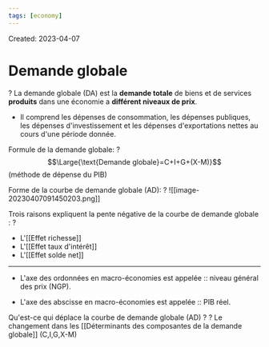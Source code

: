 ```yaml
---
tags: [economy]
---
```

Created: 2023-04-07

# Demande globale
?
La demande globale (DA) est la **demande totale** de biens et de services **produits** dans une économie a **différent niveaux de prix**.
- Il comprend les dépenses de consommation, les dépenses publiques, les dépenses d'investissement et les dépenses d'exportations nettes au cours d'une période donnée.
<!--SR:!2024-03-09,27,130-->

Formule de la demande globale:
?
$$\Large{\text{Demande globale}=C+I+G+(X-M)}$$
(méthode de dépense du PIB)
<!--SR:!2024-05-20,185,230-->

Forme de la courbe de demande globale (AD):
?
![[image-20230407091450203.png]]
<!--SR:!2024-09-04,310,250-->

Trois raisons expliquent la pente négative de la courbe de demande globale :
?
- L'[[Effet richesse]]
- L'[[Effet taux d'intérêt]]
- L'[[Effet solde net]]
<!--SR:!2024-03-07,19,130-->

---
- L'axe des ordonnées en macro-économies est appelée :: niveau général des prix (NGP).
<!--SR:!2024-06-09,234,241-->
- L'axe des abscisse en macro-économies est appelée :: PIB réel.
<!--SR:!2024-03-20,183,241-->

Qu'est-ce qui déplace la courbe de demande globale (AD) ?
?
Le changement dans les [[Déterminants des composantes de la demande globale]] (C,I,G,X-M)
<!--SR:!2024-04-22,190,241-->